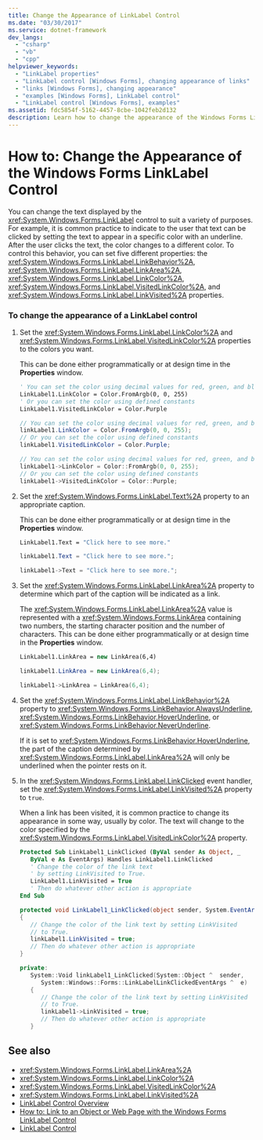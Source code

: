 ```yaml
---
title: Change the Appearance of LinkLabel Control
ms.date: "03/30/2017"
ms.service: dotnet-framework
dev_langs: 
  - "csharp"
  - "vb"
  - "cpp"
helpviewer_keywords: 
  - "LinkLabel properties"
  - "LinkLabel control [Windows Forms], changing appearance of links"
  - "links [Windows Forms], changing appearance"
  - "examples [Windows Forms], LinkLabel control"
  - "LinkLabel control [Windows Forms], examples"
ms.assetid: fdc5854f-5162-4457-8cbe-1042feb2d132
description: Learn how to change the appearance of the Windows Forms LinkLabel control by setting five different properties.
---
```

# How to: Change the Appearance of the Windows Forms LinkLabel Control

You can change the text displayed by the <xref:System.Windows.Forms.LinkLabel> control to suit a variety of purposes. For example, it is common practice to indicate to the user that text can be clicked by setting the text to appear in a specific color with an underline. After the user clicks the text, the color changes to a different color. To control this behavior, you can set five different properties: the <xref:System.Windows.Forms.LinkLabel.LinkBehavior%2A>, <xref:System.Windows.Forms.LinkLabel.LinkArea%2A>, <xref:System.Windows.Forms.LinkLabel.LinkColor%2A>, <xref:System.Windows.Forms.LinkLabel.VisitedLinkColor%2A>, and <xref:System.Windows.Forms.LinkLabel.LinkVisited%2A> properties.

### To change the appearance of a LinkLabel control

1. Set the <xref:System.Windows.Forms.LinkLabel.LinkColor%2A> and <xref:System.Windows.Forms.LinkLabel.VisitedLinkColor%2A> properties to the colors you want.

     This can be done either programmatically or at design time in the **Properties** window.

    ```vb
    ' You can set the color using decimal values for red, green, and blue
    LinkLabel1.LinkColor = Color.FromArgb(0, 0, 255)
    ' Or you can set the color using defined constants
    LinkLabel1.VisitedLinkColor = Color.Purple
    ```

    ```csharp
    // You can set the color using decimal values for red, green, and blue
    linkLabel1.LinkColor = Color.FromArgb(0, 0, 255);
    // Or you can set the color using defined constants
    linkLabel1.VisitedLinkColor = Color.Purple;
    ```

    ```cpp
    // You can set the color using decimal values for red, green, and blue
    linkLabel1->LinkColor = Color::FromArgb(0, 0, 255);
    // Or you can set the color using defined constants
    linkLabel1->VisitedLinkColor = Color::Purple;
    ```

2. Set the <xref:System.Windows.Forms.LinkLabel.Text%2A> property to an appropriate caption.

     This can be done either programmatically or at design time in the **Properties** window.

    ```vb
    LinkLabel1.Text = "Click here to see more."
    ```

    ```csharp
    linkLabel1.Text = "Click here to see more.";
    ```

    ```cpp
    linkLabel1->Text = "Click here to see more.";
    ```

3. Set the <xref:System.Windows.Forms.LinkLabel.LinkArea%2A> property to determine which part of the caption will be indicated as a link.

     The <xref:System.Windows.Forms.LinkLabel.LinkArea%2A> value is represented with a <xref:System.Windows.Forms.LinkArea> containing two numbers, the starting character position and the number of characters. This can be done either programmatically or at design time in the **Properties** window.

    ```vb
    LinkLabel1.LinkArea = new LinkArea(6,4)
    ```

    ```csharp
    linkLabel1.LinkArea = new LinkArea(6,4);
    ```

    ```cpp
    linkLabel1->LinkArea = LinkArea(6,4);
    ```

4. Set the <xref:System.Windows.Forms.LinkLabel.LinkBehavior%2A> property to <xref:System.Windows.Forms.LinkBehavior.AlwaysUnderline>, <xref:System.Windows.Forms.LinkBehavior.HoverUnderline>, or <xref:System.Windows.Forms.LinkBehavior.NeverUnderline>.

     If it is set to <xref:System.Windows.Forms.LinkBehavior.HoverUnderline>, the part of the caption determined by <xref:System.Windows.Forms.LinkLabel.LinkArea%2A> will only be underlined when the pointer rests on it.

5. In the <xref:System.Windows.Forms.LinkLabel.LinkClicked> event handler, set the <xref:System.Windows.Forms.LinkLabel.LinkVisited%2A> property to `true`.

     When a link has been visited, it is common practice to change its appearance in some way, usually by color. The text will change to the color specified by the <xref:System.Windows.Forms.LinkLabel.VisitedLinkColor%2A> property.

    ```vb
    Protected Sub LinkLabel1_LinkClicked (ByVal sender As Object, _
       ByVal e As EventArgs) Handles LinkLabel1.LinkClicked
       ' Change the color of the link text
       ' by setting LinkVisited to True.
       LinkLabel1.LinkVisited = True
       ' Then do whatever other action is appropriate
    End Sub
    ```

    ```csharp
    protected void LinkLabel1_LinkClicked(object sender, System.EventArgs e)
    {
       // Change the color of the link text by setting LinkVisited
       // to True.
       linkLabel1.LinkVisited = true;
       // Then do whatever other action is appropriate
    }
    ```

    ```cpp
    private:
       System::Void linkLabel1_LinkClicked(System::Object ^  sender,
          System::Windows::Forms::LinkLabelLinkClickedEventArgs ^  e)
       {
          // Change the color of the link text by setting LinkVisited
          // to True.
          linkLabel1->LinkVisited = true;
          // Then do whatever other action is appropriate
       }
    ```

## See also

- <xref:System.Windows.Forms.LinkLabel.LinkArea%2A>
- <xref:System.Windows.Forms.LinkLabel.LinkColor%2A>
- <xref:System.Windows.Forms.LinkLabel.VisitedLinkColor%2A>
- <xref:System.Windows.Forms.LinkLabel.LinkVisited%2A>
- [LinkLabel Control Overview](linklabel-control-overview-windows-forms.md)
- [How to: Link to an Object or Web Page with the Windows Forms LinkLabel Control](link-to-an-object-or-web-page-with-wf-linklabel-control.md)
- [LinkLabel Control](linklabel-control-windows-forms.md)
